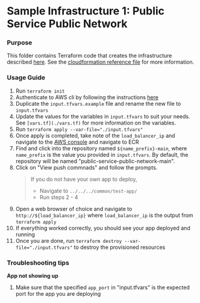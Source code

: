 # Sample Infrastructure 1: Public Service Public Network

### Purpose

This folder contains Terraform code that creates the infrastructure described [here](https://containersonaws.com/architecture/public-service-public-network/). See the [cloudformation reference file](./cloudformation_reference.yml) for more information.

### Usage Guide

1. Run `terraform init`
2. Authenticate to AWS cli by following the instructions [here](https://docs.aws.amazon.com/cli/latest/userguide/cli-chap-configure.html)
3. Duplicate the `input.tfvars.example` file and rename the new file to `input.tfvars`
4. Update the values for the variables in `input.tfvars` to suit your needs. See `[vars.tf](./vars.tf)` for more information on the variables.
5. Run `terraform apply --var-file="./input.tfvars"`
6. Once apply is completed, take note of the `load_balancer_ip` and navigate to the [AWS console](https://aws.amazon.com/console/) and navigate to ECR
7. Find and click into the repository named `${name_prefix}-main`, where `name_prefix` is the value you provided in `input.tfvars`. By default, the repository will be named "public-service-public-network-main".
8. Click on "View push commnads" and follow the prompts.
   > If you do not have your own app to deploy,
   >
   > - Navigate to `../../../common/test-app/`
   > - Run steps 2 - 4
9. Open a web browser of choice and navigate to `http://${load_balancer_ip}` where `load_balancer_ip` is the output from `terraform apply`
10. If everything worked correctly, you should see your app deployed and running
11. Once you are done, run `terraform destroy --var-file="./input.tfvars"` to destroy the provisioned resources

### Troubleshooting tips

**App not showing up**

1. Make sure that the specified `app_port` in "input.tfvars" is the expected port for the app you are deploying
